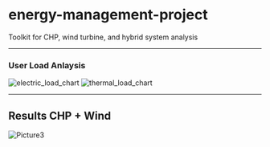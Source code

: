 # energy-management-project

Toolkit for CHP, wind turbine, and hybrid system analysis

---

### User Load Anlaysis
![electric_load_chart](https://github.com/user-attachments/assets/beaa9649-fa0f-48ba-9e8f-591220ff19b2)
![thermal_load_chart](https://github.com/user-attachments/assets/35864eda-49aa-4ed3-8f28-78c0ef989506)

---


## Results CHP + Wind
![Picture3](https://github.com/user-attachments/assets/be14f36d-00ef-458c-8e0d-f7f5208e9b74)
